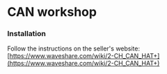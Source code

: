# CAN workshop

### Installation

Follow the instructions on the seller's website: [https://www.waveshare.com/wiki/2-CH_CAN_HAT+](https://www.waveshare.com/wiki/2-CH_CAN_HAT+)
